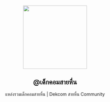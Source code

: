 <h4 align="center"><img src="https://scontent.fbkk12-4.fna.fbcdn.net/v/t1.0-9/p960x960/102816557_261951918481758_9165902196158496768_o.png?_nc_cat=103&_nc_sid=85a577&_nc_oc=AQmUMCfKX9T-k8FBO3rp6d3Zza8-uZ6ElCIovxcM6LJbPcLTjhKEndVnEgFnmM99Dis&_nc_ht=scontent.fbkk12-4.fna&oh=3ca231c1725f8dd749fe0222227363c6&oe=5EFF862E" width="200"/></h4>
<h2 align="center">@เด็กคอมสายหื่น</h4>
<p align="center">แหล่งรวมเด็กคอมสายหื่น | Dekcom สายหื่น Community</p>
